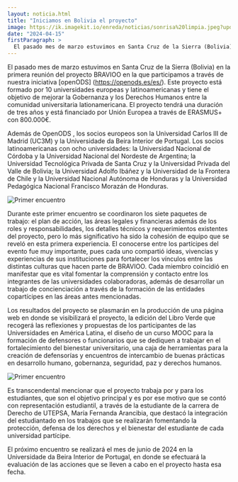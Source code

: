 ```yaml
---
layout: noticia.html
title: "Iniciamos en Bolivia el proyecto"
image: https://ik.imagekit.io/enreda/noticias/sonrisa%20limpia.jpeg?updatedAt=1713172068604
date: "2024-04-15"
firstParagraph: > 
  El pasado mes de marzo estuvimos en Santa Cruz de la Sierra (Bolivia) en la primera reunión del proyecto BRAVIOO ERASMUS+ en la que participamos a través de nuestra inciciativa openODS. Este proyecto está formado por 10 universidades europeas y latinoamericanas y tiene el objetivo de mejorar la Gobernanza y los Derechos Humanos entre la comunidad universitaria lationamericana. El proyecto tendrá una duración de tres años y está financiado por Unión Europea con 800.000€.
---
```


El pasado mes de marzo estuvimos en Santa Cruz de la Sierra (Bolivia) en la primera reunión del proyecto BRAVIOO en la que participamos a través de nuestra iniciativa [openODS] (https://openods.es/es/). Este proyecto está formado por 10 universidades europeas y latinoamericanas y tiene el objetivo de mejorar la Gobernanza y los Derechos Humanos entre la comunidad universitaria lationamericana. El proyecto tendrá una duración de tres años y está financiado por Unión Europea a través de ERASMUS+ con 800.000€.

Además de  OpenODS , los  socios europeos son la Universidad Carlos III de Madrid (UC3M) y la   Universidade   da   Beira   Interior   de   Portugal. Los socios  latinoamericanas con ocho universidades: la Universidad Nacional de Córdoba y la Universidad Nacional del Nordeste de Argentina; la Universidad Tecnológica Privada de Santa Cruz y la Universidad Privada del Valle de Bolivia; la Universidad Adolfo Ibáñez y la Universidad de la Frontera de Chile y la Universidad Nacional Autónoma de Honduras y la Universidad Pedagógica Nacional Francisco Morazán de Honduras. 

![Primer encuentro](https://ik.imagekit.io/enreda/noticias/20240322093514_IMG_1786.JPG?updatedAt=1713172085704)

Durante este primer encuentro se coordinaron los siete paquetes de trabajo: el plan de acción, las áreas legales y financieras además de los roles y responsabilidades, los detalles técnicos y requerimientos existentes del proyecto, pero lo más significativo ha sido la cohesión de equipo que se reveló en esta primera experiencia. El conocerse entre los partícipes del evento fue muy importante, pues cada uno compartió ideas, vivencias y experiencias de sus instituciones para fortalecer los vínculos entre las distintas culturas que hacen parte de BRAVIOO. Cada miembro coincidió en manifestar que es vital fomentar la comprensión y contacto entre los integrantes de las universidades colaboradoras, además de desarrollar un trabajo de concienciación a través de la formación de las entidades copartícipes en las áreas antes mencionadas. 

Los   resultados   del   proyecto   se   plasmarán   en   la   producción   de   una página web en donde se visibilizará el proyecto, la edición del Libro Verde que recogerá las reflexiones y propuestas de los participantes de las Universidades en América Latina, el diseño de un curso MOOC para la formación de defensores o funcionarios que se dediquen a trabajar en el fortalecimiento del bienestar universitario, una caja de herramientas para la creación de defensorías y encuentros de intercambio de buenas prácticas en desarrollo humano, gobernanza, seguridad, paz y derechos
humanos.

![Primer encuentro](https://ik.imagekit.io/enreda/noticias/Captura%20de%20pantalla%202024-04-15%20090130.jpg?updatedAt=1713172104462)

Es transcendental mencionar que el proyecto trabaja por y para los estudiantes, que son el objetivo principal y es por ese motivo que se contó con representación estudiantil, a través de la estudiante de la carrera de Derecho de UTEPSA, María Fernanda Arancibia, que destacó la   integración   del   estudiantado   en   los   trabajos   que   se   realizarán fomentando la protección, defensa de los derechos y el bienestar del estudiante de cada universidad partícipe. 

El próximo   encuentro   se   realizará   el   mes   de   junio   de   2024   en   la Universidade da Beira Interior de Portugal, en donde se efectuará la evaluación de las acciones que se lleven a cabo en el proyecto hasta esa fecha.

